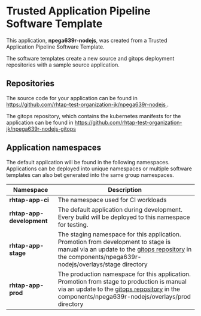 # Trusted Application Pipeline Software Template

This application, **npega639r-nodejs**, was created from a Trusted Application Pipeline Software Template.

The software templates create a new source and gitops deployment repositories with a sample source application. 

## Repositories

The source code for your application can be found in [https://github.com/rhtap-test-organization-jk/npega639r-nodejs ](https://github.com/rhtap-test-organization-jk/npega639r-nodejs ).
 
The gitops repository, which contains the kubernetes manifests for the application can be found in 
[https://github.com/rhtap-test-organization-jk/npega639r-nodejs-gitops ](https://github.com/rhtap-test-organization-jk/npega639r-nodejs-gitops ) 

## Application namespaces 

The default application will be found in the following namespaces. Applications can be deployed into unique namespaces or multiple software templates can also bet generated into the same group namespaces.  

|  Namespace   |  Description   |  
| -------- | -------- |
| **rhtap-app-ci** | The namespace used for CI workloads |
| **rhtap-app-development** | The default application during development. Every build will be deployed to this namespace for testing. |
| **rhtap-app-stage** | The staging namespace for this application. Promotion from development to stage is manual via an update to the [gitops repository](https://github.com/rhtap-test-organization-jk/npega639r-nodejs-gitops ) in the components/npega639r-nodejs/overlays/stage directory |
| **rhtap-app-prod** | The production namespace for this application. Promotion from stage to production is manual via an update to the [gitops repository](https://github.com/rhtap-test-organization-jk/npega639r-nodejs-gitops ) in the components/npega639r-nodejs/overlays/prod directory |